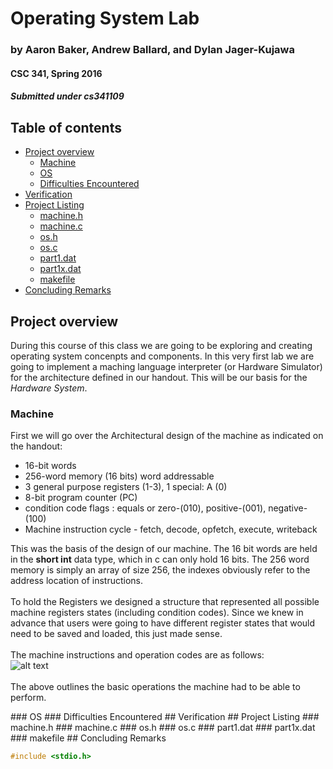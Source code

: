 <!--
Quick overview of .md (markdown) syntax:
*text* = italics
**text** = bold
***text*** = bold italics
~~text~~ = strikethrough
#text = h1
##text = h2
###text = h3
... h5, h6
 - text = bulleted list
 1. text = numbered list
 - [ ] = checkbox list
> text = block quote
`text` = inline code snippet
```
text
``` = large code snippet
[text](link) = hyperlink

Markdown supports HTML code and comments as well.
-->

# Operating System Lab

### by Aaron Baker, Andrew Ballard, and Dylan Jager-Kujawa

#### CSC 341, Spring 2016

##### Submitted under cs341109

## Table of contents
  - [Project overview](#overview)
    - [Machine](#overview_machine)
    - [OS](#overview_os)
    - [Difficulties Encountered](#overview_difficulties)
  - [Verification](#verification)
  - [Project Listing](#listing)
    - [machine.h](#listing_machine_h)
    - [machine.c](#listing_machine_c)
    - [os.h](#listing_os_h)
    - [os.c](#listing_os_c)
    - [part1.dat](#listing_part1_dat)
    - [part1x.dat](#listing_part1x_dat)
    - [makefile](#listing_makefile)
  - [Concluding Remarks](#conclusions)

<a name="overview"></a>
## Project overview
During this course of this class we are going to be exploring and creating operating system concenpts and components. In this very first lab we are going to implement a maching language interpreter (or Hardware Simulator) for the architecture defined in our handout. This will be our basis for the <i>Hardware System</i>.
<a name="overview_machine" /></a>
### Machine
First we will go over the Architectural  design of the machine as indicated on the handout:
* 16-bit words
* 256-word memory (16 bits) word addressable
* 3 general purpose registers (1-3), 1 special: A (0)
* 8-bit program counter (PC)
* condition code flags : equals or zero-(010), positive-(001), negative-(100)
* Machine instruction cycle - fetch, decode, opfetch, execute, writeback

This was the basis of the design of our machine. The 16 bit words are held in the <b>short int</b> data type, which in c can only hold 16 bits. The 256 word memory is simply an array of size 256, the indexes obviously refer to the address location of instructions.<br></br>To hold the Registers we designed a structure that represented all possible machine registers states (including condition codes). Since we knew in advance that users were going to have different register states that would need to be saved and loaded, this just made sense.</br></br>The machine instructions and operation codes are as follows: </br>![alt text](https://i.imgur.com/eAVF44a.png "Some bullshit")</br></br>The above outlines the basic operations the machine had to be able to perform.

<a name="overview_os" />
### OS

<a name="overview_difficulties" />
### Difficulties Encountered

<a name="verification" />
## Verification

<a name="listing" />
## Project Listing
<script src="jquery.js"></script>

<a name="listing_machine_h" />
### machine.h
<script>
  document.write('<pre><code>');
  $(function(){
    $("#includedContent").load("machine.h");
  });
  document.write('</code></pre>');
</script>

<a name="listing_machine_c" />
### machine.c

<a name="listing_os_h" />
### os.h

<a name="listing_os_c" />
### os.c

<a name="listing_part1_dat" />
### part1.dat

<a name="listing_part1x_dat" />
### part1x.dat

<a name="listing_makefile" />
### makefile

<a name="conclusions" />
## Concluding Remarks


```c
#include <stdio.h>

```
